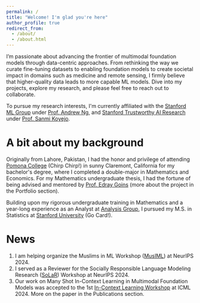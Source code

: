 ```yaml
---
permalink: /
title: "Welcome! I'm glad you're here"
author_profile: true
redirect_from: 
  - /about/
  - /about.html
---
```


I’m passionate about advancing the frontier of multimodal foundation models through data-centric approaches. From rethinking the way we curate fine-tuning datasets to enabling foundation models to create societal impact in domains such as medicine and remote sensing, I firmly believe that higher-quality data leads to more capable ML models. Dive into my projects, explore my research, and please feel free to reach out to collaborate.

To pursue my research interests, I'm currently affiliated with the [Stanford ML Group](https://stanfordmlgroup.github.io/) under [Prof. Andrew Ng](https://www.andrewng.org/), and [Stanford Trustworthy AI Research](stairlab.stanford.edu) under [Prof. Sanmi Koyejo](https://cs.stanford.edu/~sanmi/).

A bit about my background
======
Originally from Lahore, Pakistan, I had the honor and privilege of attending [Pomona College](https://www.pomona.edu/) (Chirp Chirp!) in sunny Claremont, California for my bachelor's degree, where I completed a double-major in Mathematics and Economics. For my Mathematics undergraduate thesis, I had the fortune of being advised and mentored by [Prof. Edray Goins](https://www.pomona.edu/directory/people/edray-goins) (more about the project in the Portfolio section). 

Building upon my rigorous undergraduate training in Mathematics and a year-long experience as an Analyst at [Analysis Group](https://www.analysisgroup.com/), I pursued my M.S. in Statistics at [Stanford University](https://www.stanford.edu/) (Go Card!). 

News
======
1. I am helping organize the Muslims in ML Workshop ([MusIML](https://www.musiml.org/)) at NeurIPS 2024.
2. I served as a Reviewer for the Socially Responsible Language Modeling Research ([SoLaR](https://solar-neurips.github.io/)) Workshop at NeurIPS 2024.
3. Our work on Many Shot In-Context Learning in Multimodal Foundation Models was accepted to the 1st [In-Context Learning Workshop](https://iclworkshop.github.io/) at ICML 2024. More on the paper in the Publications section.
